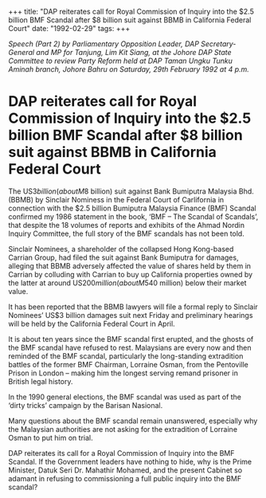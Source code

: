 +++ 
title: "DAP reiterates call for Royal Commission of Inquiry into the $2.5 billion BMF Scandal after $8 billion suit against BBMB in California Federal Court"
date: "1992-02-29"
tags:
+++

_Speech (Part 2) by Parliamentary Opposition Leader, DAP Secretary-General and MP for Tanjung, Lim Kit Siang, at the Johore DAP State Committee to review Party Reform held at DAP Taman Ungku Tunku Aminah branch, Johore Bahru on Saturday, 29th February 1992 at 4 p.m._

# DAP reiterates call for Royal Commission of Inquiry into the $2.5 billion BMF Scandal after $8 billion suit against BBMB in California Federal Court

The US$3 billion (about M$8 billion) suit against Bank Bumiputra Malaysia Bhd. (BBMB) by Sinclair Nominess in the Federal Court of Carlifornia in connection with the $2.5 billion Bumiputra Malaysia Finance (BMF) Scandal confirmed my 1986 statement in the book, ‘BMF – The Scandal of Scandals’, that despite the 18 volumes of reports and exhibits of the Ahmad Nordin Inquiry Committee, the full story of the BMF scandals has not been told.</u>

Sinclair Nominees, a shareholder of the collapsed Hong Kong-based Carrian Group, had filed the suit against Bank Bumiputra for damages, alleging that BBMB adversely affected the value of shares held by them in Carrian by colluding with Carrian to buy up California properties owned by the latter at around US$200 million (about M$540 million) below their market value.

It has been reported that the BBMB lawyers will file a formal reply to Sinclair Nominees’ US$3 billion damages suit next Friday and preliminary hearings will be held by the California Federal Court in April.

It is about ten years since the BMF scandal first erupted, and the ghosts of the BMF scandal have refused to rest. Malaysians are every now and then reminded of the BMF scandal, particularly the long-standing extradition battles of the former BMF Chairman, Lorraine Osman, from the Pentoville Prison in London – making him the longest serving remand prisoner in British legal history.

In the 1990 general elections, the BMF scandal was used as part of the ‘dirty tricks’ campaign by the Barisan Nasional.

Many questions about the BMF scandal remain unanswered, especially why the Malaysian authorities are not asking for the extradition of Lorraine Osman to put him on trial.

DAP reiterates its call for a Royal Commission of Inquiry into the BMF Scandal. If the Government leaders have nothing to hide, why is the Prime Minister, Datuk Seri Dr. Mahathir Mohamed, and the present Cabinet so adamant in refusing to commissioning a full public inquiry into the BMF scandal?
 
